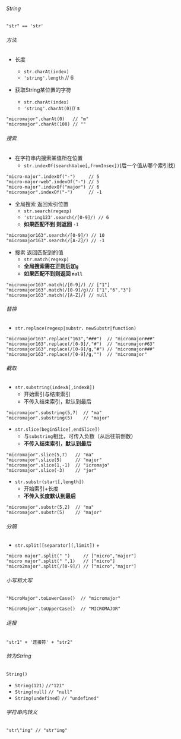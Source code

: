 ###### String
`"str" == 'str'`
###### 方法
+ 长度
    + `str.charAt(index)`
    + `'string'.length` // 6 

+ 获取String某位置的字符
    + `str.charAt(index)`
    + `'string'.charAt(0)`// s
```
"micromajor".charAt(0)   // "m"
"micromajor".charAt(100) // ""
```
###### 搜索
+ 在字符串内搜索某值所在位置
    + `str.indexOf(searchValue[,fromInsex])`(后一个值从哪个索引找)
```
"micro-major".indexOf("-")     // 5
"micro-major-web".indexOf("-") // 5
"micro-major".indexOf("major") // 6
"micromajor".indexOf("-")      // -1
```
+ 全局搜索 返回索引位置
    + `str.search(regexp)`
    + `'string123'.search(/[0-9]/) // 6`
    + **如果匹配不到 则返回** `-1`
```
"micromajor163".search(/[0-9]/) // 10
"micromajor163".search(/[A-Z]/) // -1
```
+ 搜索 返回匹配到的值
    + `str.match(regexp)`
    + **全局搜索需在正则后加`g`**
    + **如果匹配不到则返回 `null`**
```
"micromajor163".match(/[0-9]/) // ["1"]
"micromajor163".match(/[0-9]/g)// ["1","6","3"]
"micromajor163".match(/[A-Z]/) // null
```
###### 替换
+ `str.replace(regexp|substr，newSubstr|function)`
```
"micromajor163".replace("163","###")  // "micromajor###"
"micromajor163".replace(/[0-9]/,"#")  // "micromajor#63"
"micromajor163".replace(/[0-9]/g,"#") // "micromajor###"
"micromajor163".replace(/[0-9]/g,"")  // "micromajor"
```
###### 截取
+ `str.substring(indexA[,indexB])`
    + 开始索引与结束索引
    + 不传入结束索引，默认到最后
```
"micromajor".substring(5,7)  // "ma"
"micromajor".substring(5)    // "major"
```
+ `str.slice(beginSlice[,endSlice])`
    + 与`substring`相比，可传入负数（从后往前倒数）
    + **不传入结束索引，默认到最后**
```
"micromajor".slice(5,7)   // "ma"
"micromajor".slice(5)     // "major"
"micromajor".slice(1,-1)  // "icromajo"
"micromajor".slice(-3)    // "jor"
```
+ `str.substr(start[,length])`
    + 开始索引+长度
    + **不传入长度默认到最后**
```
"micromajor".substr(5,2)  // "ma"
"micromajor".substr(5)    // "major"
```
###### 分隔
+ `str.split([separator][,limit])`
    + 
```
"micro major".split(" ")     // ["micro","major"]
"micro major".split(" ",1)   // ["micro"]
"micro2major".split(/[0-9]/) // ["micro","major"]
```

###### 小写和大写
```
"MicroMajor".toLowerCase()  // "micromajor"

"MicroMajor".toUpperCase()  // "MICROMAJOR"
```

###### 连接
`"str1" + '连接符' + "str2"`
###### 转为String
`String()`
+ `String(121)` `//"121"`
+ `String(null)` `// "null"`
+ `String(undefined)` `// "undefined"`  

###### 字符串内转义
`"str\"ing" // "str"ing"`
